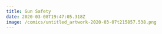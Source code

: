 ```yaml
---
title: Gun Safety
date: 2020-03-08T19:47:05.318Z
image: /comics/untitled_artwork-2020-03-07t215857.538.png
---
```

